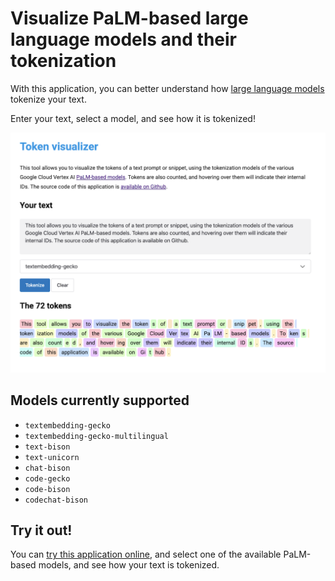 # Visualize PaLM-based large language models and their tokenization

With this application, you can better understand how 
[large language models](https://cloud.google.com/vertex-ai/docs/generative-ai/language-model-overview) 
tokenize your text.

Enter your text, select a model, and see how it is tokenized!

![](tokenization-screenshot.png)

## Models currently supported

* `textembedding-gecko`
* `textembedding-gecko-multilingual`
* `text-bison`
* `text-unicorn`
* `chat-bison`
* `code-gecko`
* `code-bison`
* `codechat-bison`

## Try it out!

You can [try this application online](https://tokens-lpj6s2duga-ew.a.run.app/), 
and select one of the available PaLM-based models, and see how your text is tokenized.

